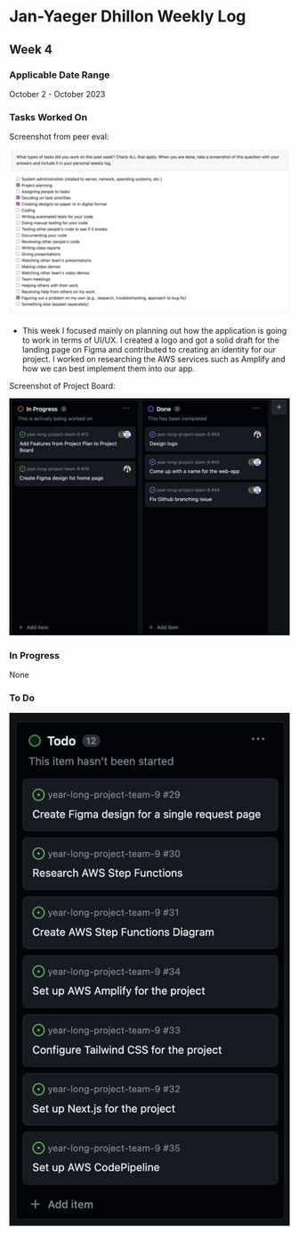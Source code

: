 # Jan-Yaeger Dhillon Weekly Log #

## Week 4 ##

### Applicable Date Range ###
October 2 - October 2023

### Tasks Worked On ###

Screenshot from peer eval:

![Tasks Worked on](./img/jan-yaeger-dhillon/tasks-worked-on.png)

- This week I focused mainly on planning out how the application is going to work in terms of UI/UX. I created a logo and got a solid draft for the landing page on Figma and contributed to creating an identity for our project. I worked on researching the AWS services such as Amplify and how we can best implement them into our app.

Screenshot of Project Board:

![Project Board](./img/jan-yaeger-dhillon/project-board.png)

### In Progress ###

None

### To Do ###

![TODO](./img/jan-yaeger-dhillon/todo.png)